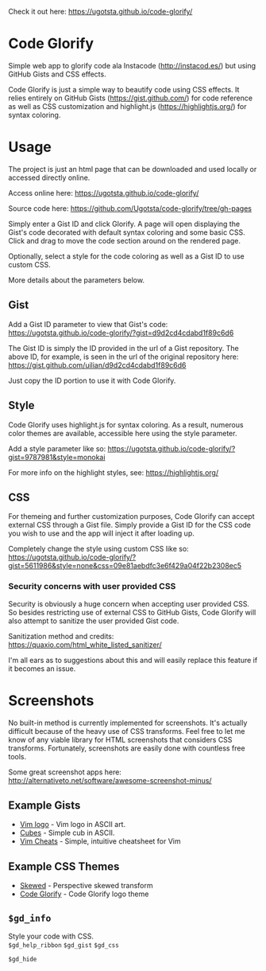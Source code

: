 Check it out here: https://ugotsta.github.io/code-glorify/

# Code Glorify

Simple web app to glorify code ala Instacode (http://instacod.es/) but using GitHub Gists and CSS effects.

Code Glorify is just a simple way to beautify code using CSS effects. It relies entirely on GitHub Gists (https://gist.github.com/) for code reference as well as CSS customization and highlight.js (https://highlightjs.org/) for syntax coloring.

# Usage

The project is just an html page that can be downloaded and used locally or accessed directly online.

Access online here:
https://ugotsta.github.io/code-glorify/

Source code here: https://github.com/Ugotsta/code-glorify/tree/gh-pages

Simply enter a Gist ID and click Glorify. A page will open displaying the Gist's code decorated with default syntax coloring and some basic CSS. Click and drag to move the code section around on the rendered page.

Optionally, select a style for the code coloring as well as a Gist ID to use custom CSS.

More details about the parameters below.

## Gist

Add a Gist ID parameter to view that Gist's code:
https://ugotsta.github.io/code-glorify/?gist=d9d2cd4cdabd1f89c6d6

The Gist ID is simply the ID provided in the url of a Gist repository. The above ID, for example, is seen in the url of the original repository here: https://gist.github.com/uilian/d9d2cd4cdabd1f89c6d6

Just copy the ID portion to use it with Code Glorify.

## Style

Code Glorify uses highlight.js for syntax coloring. As a result, numerous color themes are available, accessible here using the style parameter.

Add a style parameter like so:
https://ugotsta.github.io/code-glorify/?gist=9787981&style=monokai

For more info on the highlight styles, see: https://highlightjs.org/

## CSS

For themeing and further customization purposes, Code Glorify can accept external CSS through a Gist file. Simply provide a Gist ID for the CSS code you wish to use and the app will inject it after loading up.

Completely change the style using custom CSS like so:
https://ugotsta.github.io/code-glorify/?gist=5611986&style=none&css=09e81aebdfc3e6f429a04f22b2308ec5

### Security concerns with user provided CSS

Security is obviously a huge concern when accepting user provided CSS. So besides restricting use of external CSS to GitHub Gists, Code Glorify will also attempt to sanitize the user provided Gist code.

Sanitization method and credits:
https://quaxio.com/html_white_listed_sanitizer/

I'm all ears as to suggestions about this and will easily replace this feature if it becomes an issue.

# Screenshots

No built-in method is currently implemented for screenshots. It's actually difficult because of the heavy use of CSS transforms. Feel free to let me know of any viable library for HTML screenshots that considers CSS transforms. Fortunately, screenshots are easily done with countless free tools.

Some great screenshot apps here: http://alternativeto.net/software/awesome-screenshot-minus/

## Example Gists
- [Vim logo](?gist=5611986) - Vim logo in ASCII art.
- [Cubes](?gist=9787981) - Simple cub in ASCII.
- [Vim Cheats](?gist=c002acb756d5cf09b1ad98494a81baa3) - Simple, intuitive cheatsheet for Vim

## Example CSS Themes
- [Skewed](?css=1fca8332dd34ccfc0eba084deb023962) - Perspective skewed transform
- [Code Glorify](?css=3df562d921295d88564e24b828c0b8b6) - Code Glorify logo theme

## `$gd_info`
Style your code with CSS.  
`$gd_help_ribbon`
`$gd_gist`
`$gd_css`

`$gd_hide`
